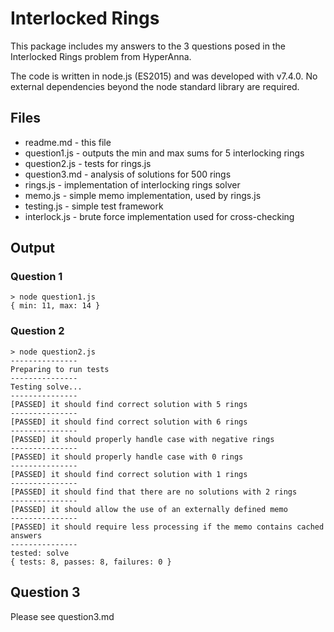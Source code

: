 Interlocked Rings
==============

This package includes my answers to the 3 questions posed in the Interlocked Rings problem from HyperAnna.

The code is written in node.js (ES2015) and was developed with v7.4.0. No external dependencies beyond the node standard library are required.

Files
------

 - readme.md - this file
 - question1.js - outputs the min and max sums for 5 interlocking rings
 - question2.js - tests for rings.js
 - question3.md - analysis of solutions for 500 rings
 - rings.js - implementation of interlocking rings solver
 - memo.js - simple memo implementation, used by rings.js
 - testing.js - simple test framework
 - interlock.js - brute force implementation used for cross-checking

Output
----------

### Question 1

    > node question1.js
    { min: 11, max: 14 }

### Question 2

	> node question2.js
    ---------------
    Preparing to run tests
    ---------------
    Testing solve...
    ---------------
    [PASSED] it should find correct solution with 5 rings
    ---------------
    [PASSED] it should find correct solution with 6 rings
    ---------------
    [PASSED] it should properly handle case with negative rings
    ---------------
    [PASSED] it should properly handle case with 0 rings
    ---------------
    [PASSED] it should find correct solution with 1 rings
    ---------------
    [PASSED] it should find that there are no solutions with 2 rings
    ---------------
    [PASSED] it should allow the use of an externally defined memo
    ---------------
    [PASSED] it should require less processing if the memo contains cached answers
    ---------------
    tested: solve
    { tests: 8, passes: 8, failures: 0 }

Question 3
---------------

Please see question3.md
